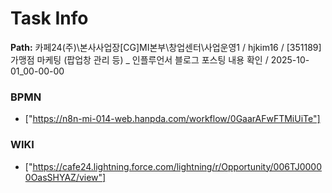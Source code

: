 # Task Info

**Path:** 카페24(주)\본사사업장\[CG]MI본부\창업센터\사업운영1 / hjkim16 / [351189] 가맹점 마케팅 (팝업창 관리 등) _ 인플루언서 블로그 포스팅 내용 확인 / 2025-10-01_00-00-00

### BPMN
- ["https://n8n-mi-014-web.hanpda.com/workflow/0GaarAFwFTMiUiTe"]

### WIKI
- ["https://cafe24.lightning.force.com/lightning/r/Opportunity/006TJ00000OasSHYAZ/view"]

